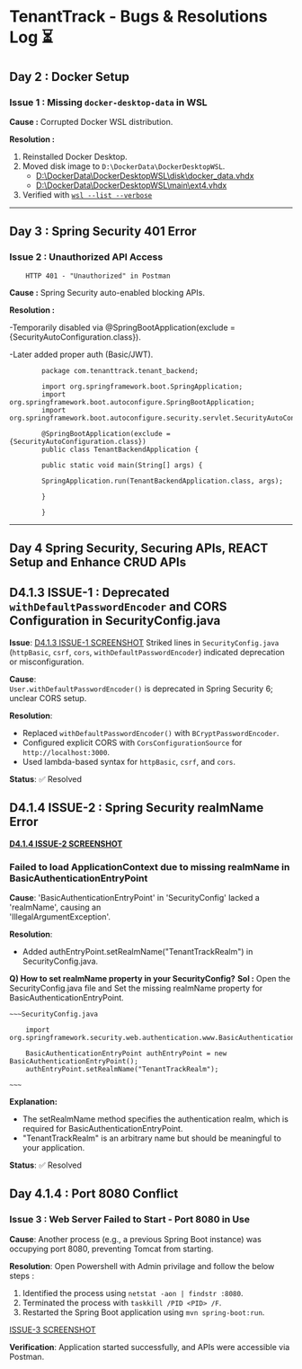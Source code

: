 
# TenantTrack - Bugs & Resolutions Log ⏳

## Day 2 : Docker Setup

### Issue 1 : Missing `docker-desktop-data` in WSL

**Cause :** Corrupted Docker WSL distribution.  

**Resolution :**  

1. Reinstalled Docker Desktop.  
2. Moved disk image to `D:\DockerData\DockerDesktopWSL`.  
   - [D:\DockerData\DockerDesktopWSL\disk\docker_data.vhdx](./screenshots/Day2_DockerDesktopWSL%20-disk-docker_data_pic1.png)
   - [D:\DockerData\DockerDesktopWSL\main\ext4.vhdx](./screenshots/Day2_DockerDesktopWSL%20-main-ext4_pic2.png)
3. Verified with [`wsl --list --verbose`](./screenshots/Day2_Docker_Setup_configured%20successfully_pic3.png)  
  
  ---

## Day 3 : Spring Security 401 Error

### Issue 2 : Unauthorized API Access  

        HTTP 401 - "Unauthorized" in Postman
    
**Cause :** Spring Security auto-enabled blocking APIs.

**Resolution :**  

 -Temporarily disabled via @SpringBootApplication(exclude = {SecurityAutoConfiguration.class}).

 -Later added proper auth (Basic/JWT).

            package com.tenanttrack.tenant_backend;

            import org.springframework.boot.SpringApplication;
            import org.springframework.boot.autoconfigure.SpringBootApplication;
            import org.springframework.boot.autoconfigure.security.servlet.SecurityAutoConfiguration;

            @SpringBootApplication(exclude = {SecurityAutoConfiguration.class})
            public class TenantBackendApplication {

            public static void main(String[] args) {

            SpringApplication.run(TenantBackendApplication.class, args);
    
            }

            }

 ---

## Day 4 Spring Security, Securing APIs, REACT Setup and  Enhance CRUD APIs  

## D4.1.3 ISSUE-1 : Deprecated `withDefaultPasswordEncoder` and CORS Configuration in SecurityConfig.java

**Issue**:  [D4.1.3 ISSUE-1 SCREENSHOT](./screenshots/D4.1.3%20STRIKED%20LINES_pic1.png)
Striked lines in `SecurityConfig.java` (`httpBasic`, `csrf`, `cors`, `withDefaultPasswordEncoder`) indicated deprecation or misconfiguration.  

**Cause**:  
`User.withDefaultPasswordEncoder()` is deprecated in Spring Security 6; unclear CORS setup.  

**Resolution**:  

- Replaced `withDefaultPasswordEncoder()` with `BCryptPasswordEncoder`.  
- Configured explicit CORS with `CorsConfigurationSource` for `http://localhost:3000`.  
- Used lambda-based syntax for `httpBasic`, `csrf`, and `cors`.  

**Status**: ✅ Resolved  

## D4.1.4 ISSUE-2 : Spring Security realmName Error

[**D4.1.4 ISSUE-2 SCREENSHOT**](./screenshots/D4.1.4%20Refresh%20the%20dependencies%20cmd%20Error.png)

### Failed to load ApplicationContext due to missing realmName in BasicAuthenticationEntryPoint

**Cause**: 'BasicAuthenticationEntryPoint' in 'SecurityConfig' lacked a 'realmName', causing an  
           'IllegalArgumentException'.

**Resolution**:

- Added authEntryPoint.setRealmName("TenantTrackRealm") in SecurityConfig.java.

**Q) How to set realmName property in your SecurityConfig?**
**Sol :** Open the SecurityConfig.java file and Set the missing realmName property for  
          BasicAuthenticationEntryPoint.

    ~~~SecurityConfig.java

        import org.springframework.security.web.authentication.www.BasicAuthenticationEntryPoint;

        BasicAuthenticationEntryPoint authEntryPoint = new BasicAuthenticationEntryPoint();
        authEntryPoint.setRealmName("TenantTrackRealm");

    ~~~

**Explanation:**  

- The setRealmName method specifies the authentication realm, which is required for    BasicAuthenticationEntryPoint.  
- "TenantTrackRealm" is an arbitrary name but should be meaningful to your application.

**Status**: ✅ Resolved

## Day 4.1.4 : Port 8080 Conflict

### Issue 3 : Web Server Failed to Start - Port 8080 in Use

**Cause**: Another process (e.g., a previous Spring Boot instance) was occupying port 8080, preventing Tomcat from starting.

**Resolution**: Open Powershell with Admin privilage and follow the below steps :

1. Identified the process using `netstat -aon | findstr :8080`.
2. Terminated the process with `taskkill /PID <PID> /F`.
3. Restarted the Spring Boot application using `mvn spring-boot:run`.

[ISSUE-3 SCREENSHOT](./screenshots/Day%204-%20Port%208080%20in%20use%20conflict.png)

**Verification**: Application started successfully, and APIs were accessible via Postman.
